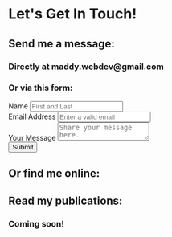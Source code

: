 <div class="container">
  <div class="row">
    <div class="col">
      <h1>Let's Get In Touch!</h1>
    </div>
  </div>
  <div class="row">
    <div class="contact col">
      <div class="row">
        <div class="contact-header col">
          <h2>Send me a message:</h2>
          <h3>Directly at maddy.webdev@gmail.com</h3>
          <h3>Or via this form:</h3>
        </div>
      </div>
      <div class="contact-form col">
        <form>
          <div class="form-group">
            <label for="name">Name</label>
            <input type="name" class="form-control" id="name" placeholder="First and Last">
          </div>
          <div class="form-group">
            <label for="email">Email Address</label>
            <input type="email" class="form-control" id="email" aria-describedby="emailHelp" placeholder="Enter a valid email">
          </div>
          <div class="form-group">
            <label for="message">Your Message</label>
            <textarea type="message" class="form-control" id="message" placeholder="Share your message here."></textarea>
          </div>
          <button type="submit" class="btn">Submit</button>
        </form>
      </div>
    </div>
    <div class="icon col">
      <div class="row">
        <div class="icon-header col">
          <h2>Or find me online:</h2>
        </div>
      </div>
      <div class="row">
        <div class="icon-section col">
          <div class="twitter">
            <a href="https://twitter.com/mrhf008" target="_blank" class="btn" aria-label="Twitter">
              <i class="fab fa-twitter-square" aria-hidden="true"></i>
            </a>
          </div>
          <div class="github">
            <a href="https://github.com/mford008" target="_blank" class="btn" aria-label="Github">
              <i class="fab fa-github-square" aria-hidden="true"></i>
            </a>
          </div>
          <div class="linkedin">
            <a href="https://www.linkedin.com/in/maddy-ford/" target="_blank" class="btn" aria-label="LinkedIn">
              <i class="fab fa-linkedin" aria-hidden="true"></i>
            </a>
          </div>
        </div>
      </div>
      <div class="row">
        <div class="publications-section col">
          <h2>Read my publications:</h2>
          <h3>Coming soon!</h3>
        </div>
      </div>
    </div>
  </div> <!--row 1-->
</div> <!--container-->
